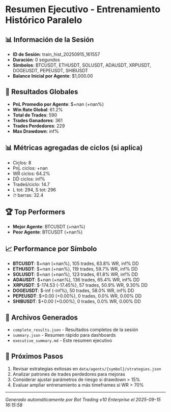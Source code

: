 # Resumen Ejecutivo - Entrenamiento Histórico Paralelo

## 📊 Información de la Sesión
- **ID de Sesión**: train_hist_20250915_161557
- **Duración**: 0 segundos
- **Símbolos**: BTCUSDT, ETHUSDT, SOLUSDT, ADAUSDT, XRPUSDT, DOGEUSDT, PEPEUSDT, SHIBUSDT
- **Balance Inicial por Agente**: $1,000.00

## 🎯 Resultados Globales
- **PnL Promedio por Agente**: $+nan (+nan%)
- **Win Rate Global**: 61.2%
- **Total de Trades**: 590
- **Trades Ganadores**: 361
- **Trades Perdedores**: 229
- **Max Drawdown**: inf%

## 📊 Métricas agregadas de ciclos (si aplica)
- Ciclos: 8
- PnL̄ ciclos: +nan
- WR̄ ciclos: 64.2%
- DD̄ ciclos: inf%
- Trades̄/ciclo: 14.7
- L tot: 294, S tot: 296
- ⏱̄ barras: 32.4


## 🏆 Top Performers
- **Mejor Agente**: BTCUSDT (+nan%)
- **Peor Agente**: BTCUSDT (+nan%)

## 📈 Performance por Símbolo
- **BTCUSDT**: $+nan (+nan%), 105 trades, 63.8% WR, inf% DD
- **ETHUSDT**: $+nan (+nan%), 119 trades, 59.7% WR, inf% DD
- **SOLUSDT**: $+nan (+nan%), 123 trades, 61.8% WR, inf% DD
- **ADAUSDT**: $+nan (+nan%), 136 trades, 65.4% WR, inf% DD
- **XRPUSDT**: $-174.53 (-17.45%), 57 trades, 50.9% WR, 9.30% DD
- **DOGEUSDT**: $-inf (-inf%), 50 trades, 58.0% WR, inf% DD
- **PEPEUSDT**: $+0.00 (+0.00%), 0 trades, 0.0% WR, 0.00% DD
- **SHIBUSDT**: $+0.00 (+0.00%), 0 trades, 0.0% WR, 0.00% DD

## 📁 Archivos Generados
- `complete_results.json` - Resultados completos de la sesión
- `summary.json` - Resumen rápido para dashboards
- `executive_summary.md` - Este resumen ejecutivo

## 🎯 Próximos Pasos
1. Revisar estrategias exitosas en `data/agents/{symbol}/strategies.json`
2. Analizar patrones de trades perdedores para mejoras
3. Considerar ajustar parámetros de riesgo si drawdown > 15%
4. Evaluar ampliar entrenamiento a más timeframes si WR > 70%

---
*Generado automáticamente por Bot Trading v10 Enterprise el 2025-09-15 16:15:58*
